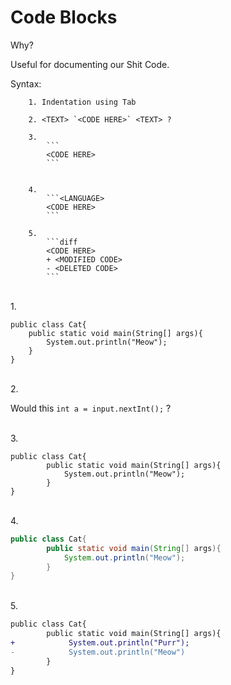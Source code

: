 # Code Blocks

Why? 

Useful for documenting our Shit Code.


Syntax:

        1. Indentation using Tab
        
        2. <TEXT> `<CODE HERE>` <TEXT> ?
        
        3. 
            ```
            <CODE HERE>
            ```

        
        4. 
            ```<LANGUAGE>
            <CODE HERE>
            ``` 

        5. 
            ```diff
            <CODE HERE>
            + <MODIFIED CODE>
            - <DELETED CODE>
            ```


<br>1.

    public class Cat{
        public static void main(String[] args){
            System.out.println("Meow");
        }
    }

<br>2.

Would this `int a = input.nextInt();` ?

<br>3.

```
public class Cat{
        public static void main(String[] args){
            System.out.println("Meow");
        }
}
```

<br>4.

```java
public class Cat{
        public static void main(String[] args){
            System.out.println("Meow");
        }
}
```

<br>5.


```diff
public class Cat{
        public static void main(String[] args){
+            System.out.println("Purr");
-            System.out.println("Meow")
        }
}
```